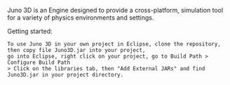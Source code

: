Juno 3D  is an Engine designed to provide a cross-platform, simulation tool for a variety of physics environments and settings.

Getting started:

    To use Juno 3D in your own project in Eclipse, clone the repository, then copy file Juno3D.jar into your project, 
    go into Eclipse, right click on your project, go to Build Path > Configure Build Path
    > Click on the libraries tab, then "Add External JARs" and find Juno3D.jar in your project directory.
    
  
